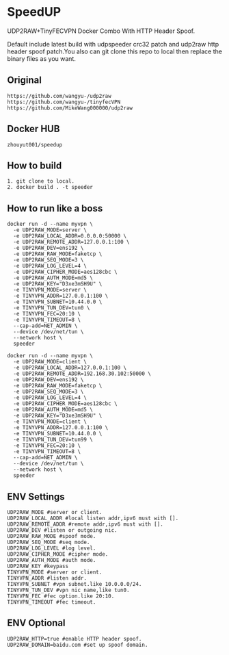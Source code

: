# SpeedUP
UDP2RAW+TinyFECVPN Docker Combo With HTTP Header Spoof.

Default include latest build with udpspeeder crc32 patch and udp2raw http header spoof patch.You also can git clone this repo to local then replace the binary files as you want.

## Original
```
https://github.com/wangyu-/udp2raw
https://github.com/wangyu-/tinyfecVPN
https://github.com/MikeWang000000/udp2raw
```
## Docker HUB
```
zhouyut001/speedup
```

## How to build
```
1. git clone to local.
2. docker build . -t speeder
```

## How to run like a boss

```
docker run -d --name myvpn \
  -e UDP2RAW_MODE=server \
  -e UDP2RAW_LOCAL_ADDR=0.0.0.0:50000 \
  -e UDP2RAW_REMOTE_ADDR=127.0.0.1:100 \
  -e UDP2RAW_DEV=ens192 \
  -e UDP2RAW_RAW_MODE=faketcp \
  -e UDP2RAW_SEQ_MODE=3 \
  -e UDP2RAW_LOG_LEVEL=4 \
  -e UDP2RAW_CIPHER_MODE=aes128cbc \
  -e UDP2RAW_AUTH_MODE=md5 \
  -e UDP2RAW_KEY="D3xe3mSH9U" \
  -e TINYVPN_MODE=server \
  -e TINYVPN_ADDR=127.0.0.1:100 \
  -e TINYVPN_SUBNET=10.44.0.0 \
  -e TINYVPN_TUN_DEV=tun0 \
  -e TINYVPN_FEC=20:10 \
  -e TINYVPN_TIMEOUT=8 \
  --cap-add=NET_ADMIN \
  --device /dev/net/tun \
  --network host \
  speeder

docker run -d --name myvpn \
  -e UDP2RAW_MODE=client \
  -e UDP2RAW_LOCAL_ADDR=127.0.0.1:100 \
  -e UDP2RAW_REMOTE_ADDR=192.168.30.102:50000 \
  -e UDP2RAW_DEV=ens192 \
  -e UDP2RAW_RAW_MODE=faketcp \
  -e UDP2RAW_SEQ_MODE=3 \
  -e UDP2RAW_LOG_LEVEL=4 \
  -e UDP2RAW_CIPHER_MODE=aes128cbc \
  -e UDP2RAW_AUTH_MODE=md5 \
  -e UDP2RAW_KEY="D3xe3mSH9U" \
  -e TINYVPN_MODE=client \
  -e TINYVPN_ADDR=127.0.0.1:100 \
  -e TINYVPN_SUBNET=10.44.0.0 \
  -e TINYVPN_TUN_DEV=tun99 \
  -e TINYVPN_FEC=20:10 \
  -e TINYVPN_TIMEOUT=8 \
  --cap-add=NET_ADMIN \
  --device /dev/net/tun \
  --network host \
  speeder
```

## ENV Settings
```
UDP2RAW_MODE #server or client.
UDP2RAW_LOCAL_ADDR #local listen addr,ipv6 must with [].
UDP2RAW_REMOTE_ADDR #remote addr,ipv6 must with [].
UDP2RAW_DEV #listen or outgoing nic.
UDP2RAW_RAW_MODE #spoof mode.
UDP2RAW_SEQ_MODE #seq mode.
UDP2RAW_LOG_LEVEL #log level.
UDP2RAW_CIPHER_MODE #cipher mode.
UDP2RAW_AUTH_MODE #auth mode.
UDP2RAW_KEY #keypass
TINYVPN_MODE #server or client.
TINYVPN_ADDR #listen addr.
TINYVPN_SUBNET #vpn subnet.like 10.0.0.0/24.
TINYVPN_TUN_DEV #vpn nic name,like tun0.
TINYVPN_FEC #fec option.like 20:10.
TINYVPN_TIMEOUT #fec timeout.
```

## ENV Optional

```
UDP2RAW_HTTP=true #enable HTTP header spoof.
UDP2RAW_DOMAIN=baidu.com #set up spoof domain.
```
